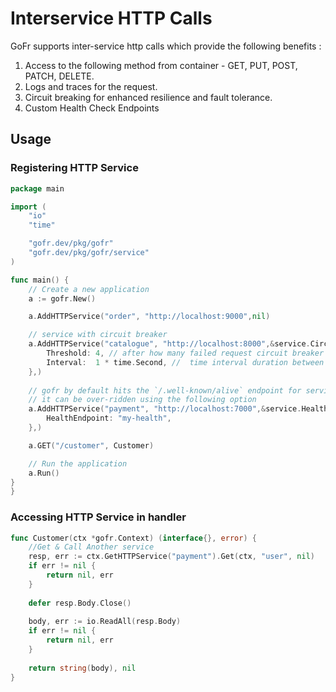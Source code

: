 # Interservice HTTP Calls
GoFr supports inter-service http calls which provide the following benefits :

1. Access to the following method from container - GET, PUT, POST, PATCH, DELETE.
2. Logs and traces for the request.
3. Circuit breaking for enhanced resilience and fault tolerance.
4. Custom Health Check Endpoints

## Usage

### Registering HTTP Service

```go
package main

import (
	"io"
	"time"

	"gofr.dev/pkg/gofr"
	"gofr.dev/pkg/gofr/service"
)

func main() {
	// Create a new application
	a := gofr.New()

	a.AddHTTPService("order", "http://localhost:9000",nil)

	// service with circuit breaker
	a.AddHTTPService("catalogue", "http://localhost:8000",&service.CircuitBreakerConfig{
		Threshold: 4, // after how many failed request circuit breaker will start blocking the requests
		Interval:  1 * time.Second, //  time interval duration between hitting the HealthURL
	},)
	
	// gofr by default hits the `/.well-known/alive` endpoint for service health check.
	// it can be over-ridden using the following option
	a.AddHTTPService("payment", "http://localhost:7000",&service.HealthConfig{
		HealthEndpoint: "my-health",
	},)

	a.GET("/customer", Customer)

	// Run the application
	a.Run()
}
}
```

### Accessing HTTP Service in handler

```go
func Customer(ctx *gofr.Context) (interface{}, error) {
    //Get & Call Another service
    resp, err := ctx.GetHTTPService("payment").Get(ctx, "user", nil)
    if err != nil {
        return nil, err
    }
	
	defer resp.Body.Close()
	
    body, err := io.ReadAll(resp.Body)
    if err != nil {
        return nil, err
    }
    
    return string(body), nil
}
```